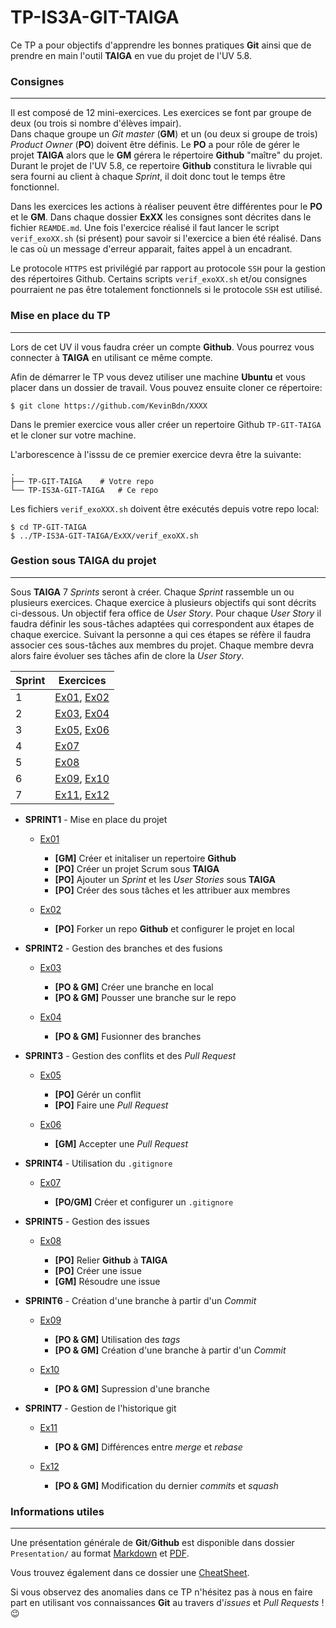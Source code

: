TP-IS3A-GIT-TAIGA
====

Ce TP a pour objectifs d'apprendre les bonnes pratiques **Git** ainsi que de prendre en main l'outil **TAIGA** en vue du projet de l'UV 5.8.  

### Consignes 
---

Il est composé de 12 mini-exercices. Les exercices se font par groupe de deux (ou trois si nombre d'élèves impair).  
Dans chaque groupe un *Git master* (**GM**) et un (ou deux si groupe de trois) *Product Owner* (**PO**) doivent être définis. Le **PO** a pour rôle de gérer le projet **TAIGA** alors que le **GM** gérera le répertoire **Github** "maître" du projet.  
Durant le projet de l'UV 5.8, ce repertoire **Github** constitura le livrable qui sera fourni au client à chaque *Sprint*, il doit donc tout le temps être fonctionnel.


Dans les exercices les actions à réaliser peuvent être différentes pour le **PO** et le **GM**. 
Dans chaque dossier **ExXX** les consignes sont décrites dans le fichier `REAMDE.md`. Une fois l'exercice réalisé il faut lancer le script `verif_exoXX.sh` (si présent) pour savoir si l'exercice a bien été réalisé. Dans le cas où un message d'erreur apparait, faites appel à un encadrant.

Le protocole `HTTPS` est privilégié par rapport au protocole `SSH` pour la gestion des répertoires Github. Certains scripts `verif_exoXX.sh` et/ou consignes pourraient ne pas être totalement fonctionnels si le protocole `SSH` est utilisé.

### Mise en place du TP
---

Lors de cet UV il vous faudra créer un compte **Github**. Vous pourrez vous connecter à **TAIGA** en utilisant ce même compte. 

Afin de démarrer le TP vous devez utiliser une machine **Ubuntu** et vous placer dans un dossier de travail. Vous pouvez ensuite cloner ce répertoire:

	$ git clone https://github.com/KevinBdn/XXXX

Dans le premier exercice vous aller créer un repertoire Github `TP-GIT-TAIGA` et le cloner sur votre machine. 

L'arborescence à l'isssu de ce premier exercice devra être la suivante:

	.
	├── TP-GIT-TAIGA 	# Votre repo
	└── TP-IS3A-GIT-TAIGA 	# Ce repo

Les fichiers `verif_exoXXX.sh` doivent être exécutés depuis votre repo local:

	$ cd TP-GIT-TAIGA
	$ ../TP-IS3A-GIT-TAIGA/ExXX/verif_exoXX.sh


### Gestion sous TAIGA du projet
---

Sous **TAIGA** 7 *Sprints* seront à créer. Chaque *Sprint* rassemble un ou plusieurs exercices. Chaque exercice à plusieurs objectifs qui sont décrits ci-dessous. Un objectif fera office de *User Story*. Pour chaque *User Story* il faudra définir les sous-tâches adaptées qui correspondent aux étapes de chaque exercice. Suivant la personne a qui ces étapes se réfère il faudra associer ces sous-tâches aux membres du projet. Chaque membre devra alors faire évoluer ses tâches afin de clore la *User Story*. 

| Sprint | Exercices | 
| - |-|
| 1 | [Ex01](Ex01/README.md), [Ex02](Ex02/README.md) | 
| 2 | [Ex03](Ex03/README.md), [Ex04](Ex04/README.md) |
| 3 | [Ex05](Ex05/README.md), [Ex06](Ex06/README.md) |
| 4 | [Ex07](Ex07/README.md) |
| 5 | [Ex08](Ex08/README.md) |
| 6 | [Ex09](Ex09/README.md), [Ex10](Ex10/README.md) |
| 7 | [Ex11](Ex11/README.md), [Ex12](Ex12/README.md) |

* **SPRINT1** - Mise en place du projet

	* [Ex01](Ex01/README.md)
	
		* **[GM]** Créer et initaliser un repertoire **Github**
		* **[PO]** Créer un projet Scrum sous **TAIGA**
		* **[PO]** Ajouter un *Sprint* et les *User Stories* sous **TAIGA**
		* **[PO]** Créer des sous tâches et les attribuer aux membres
		
	* [Ex02](Ex02/README.md)
		
		* **[PO]** Forker un repo **Github** et configurer le projet en local
* **SPRINT2** - Gestion des branches et des fusions

	* [Ex03](Ex03/README.md)
	
		* **[PO & GM]** Créer une branche en local
		* **[PO & GM]** Pousser une branche sur le repo
	
	* [Ex04](Ex04/README.md)
	
		* **[PO & GM]** Fusionner des branches
* **SPRINT3** - Gestion des conflits et des *Pull Request*

	* [Ex05](Ex05/README.md)
	
		* **[PO]** Gérér un conflit
		* **[PO]** Faire une *Pull Request*
	
	* [Ex06](Ex06/README.md)
	
		* **[GM]** Accepter une *Pull Request*
* **SPRINT4** - Utilisation du `.gitignore`

	* [Ex07](Ex07/README.md)
	
		* **[PO/GM]** Créer et configurer un `.gitignore`
* **SPRINT5** - Gestion des issues

	* [Ex08](Ex08/README.md)
		
		* **[PO]** Relier **Github** à **TAIGA**
		* **[PO]** Créer une issue
		* **[GM]** Résoudre une issue
* **SPRINT6** - Création d'une branche à partir d'un *Commit*

	* [Ex09](Ex09/README.md)
	
		* **[PO & GM]** Utilisation des *tags*
		* **[PO & GM]** Création d'une branche à partir d'un *Commit*
	* [Ex10](Ex10/README.md)
	
		* **[PO & GM]** Supression d'une branche
        
* **SPRINT7** - Gestion de l'historique git
  
    * [Ex11](Ex11/README.md)
        * **[PO & GM]** Différences entre *merge* et *rebase*
        
    * [Ex12](Ex12/README.md)
        * **[PO & GM]** Modification du dernier *commits* et *squash*

### Informations utiles
---

Une présentation générale de **Git**/**Github** est disponible dans dossier `Presentation/` au format [Markdown](Presentation/presentation.md) et [PDF](Presentation/presentation.pdf).  

Vous trouvez également dans ce dossier une [CheatSheet](Presentation/git_cheatsheet.md).

Si vous observez des anomalies dans ce TP n'hésitez pas à nous en faire part en utilisant vos connaissances **Git** au travers d'*issues* et *Pull Requests* ! 😉
